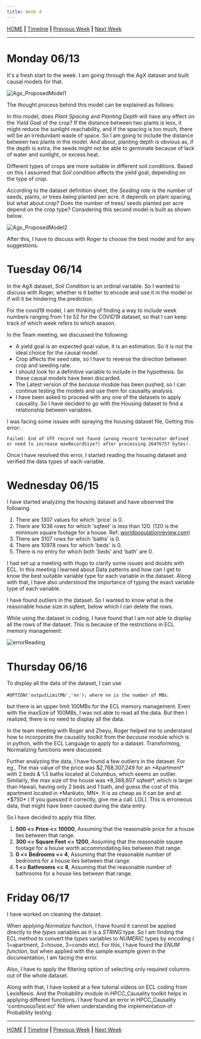 ```yaml
---
title: Week 4
---
```


[HOME](https://arungaonkar.github.io/HPCC-Causality/) **|**
[Timeline](https://arungaonkar.github.io/HPCC-Causality/index.html#timeline) **|**
[Previous Week](https://arungaonkar.github.io/HPCC-Causality/week3.html) **|**
[Next Week](https://arungaonkar.github.io/HPCC-Causality/week5.html)

---

# Monday 06/13

It's a fresh start to the week. I am going through the AgX dataset and built causal models for that.

![Agx_ProposedModel1](imgs/AgX_model1.png)

The thought process behind this model can be explained as follows:

In this model, does *Plant Spacing* and *Planting Depth* will have any effect on the *Yield Goal* of the crop? If the distance between two plants is less, it might reduce the sunlight reachability, and if the spacing is too much, there will be an irredundant waste of space. So I am going to include the distance between two plants in the model. And about, planting depth is obvious as, if the depth is extra, the seeds might not be able to germinate because of lack of water and sunlight, or excess heat.

Different types of crops are more suitable in different soil conditions. Based on this I assumed that *Soil condition* affects the yield goal, depending on the type of *crop*.

According to the dataset definition sheet, the *Seeding rate* is the number of seeds, plants, or trees being planted per acre. It depends on plant spacing, but what about crop? Does the number of trees/ seeds planted per acre depend on the crop type? Considering this second model is built as shown below.

![Agx_ProposedModel2](imgs/AgX_model2.png)

After this, I have to discuss with Roger to choose the best model and for any suggestions.

# Tuesday 06/14

In the AgX dataset, *Soil Condition* is an ordinal variable. So I wanted to discuss with Roger, whether is it better to encode and use it in the model or if will it be hindering the prediction.

For the covid19 model, I am thinking of finding a way to include week numbers ranging from 1 to 52 for the COVID19 dataset, so that I can keep track of which week refers to which season.

In the Team meeting, we discussed the following:

* A yield goal is an expected goal value, it is an estimation. So it is not the ideal choice for the causal model.
* Crop affects the seed rate, so I have to reverse the direction between crop and seeding rate.
* I should look for a definitive variable to include in the hypothesis. So these causal models have been discarded.
* The Latest version of the *because* module has been pushed, so I can continue testing the models and use them for causality analysis.
* I have been asked to proceed with any one of the datasets to apply causality. So I have decided to go with the Housing dataset to find a relationship between variables.

I was facing some issues with spraying the housing dataset file, Getting this error:

`Failed: End of UTF record not found (wrong record terminator defined or need to increase maxRecordSize?) after processing 26476757 bytes!.`

Once I have resolved this error, I started reading the housing dataset and verified the data types of each variable.

# Wednesday 06/15

I have started analyzing the housing dataset and have observed the following.

1. There are 1307 values for which 'price' is 0.
2. There are 1036 rows for which 'sqfeet' is less than 120. (120 is the minimum square footage for a house. Ref: [worldpopulationreview.com](https://worldpopulationreview.com/state-rankings/minimum-house-size-by-state#:~:text=The%20minimum%20square%20footage%20for%20a%20house%20is%20120%20square%20feet))
3. There are 3107 rows for which 'baths' is 0.
4. There are 10978 rows for which 'beds' is 0.
5. There is no entry for which both 'beds' and 'bath' are 0.

I had set up a meeting with Hugo to clarify some issues and doubts with ECL. In this meeting I learned about Data patterns and how can I get to know the best suitable variable type for each variable in the dataset. Along with that, I have also understood the importance of typing the exact variable type of each variable.

I have found outliers in the dataset. So I wanted to know what is the reasonable house size in sqfeet, below which I can delete the rows.

While using the dataset in coding, I have found that I am not able to display all the rows of the dataset. This is because of the restrictions in ECL memory management.

![errorReading](imgs/errorReading.png)

# Thursday 06/16

To display all the data of the dataset, I can use

`#OPTION('outputLimitMb','nn'); where nn is the number of MBs`.

but there is an upper limit 100MBs for the ECL memory management. Even with the maxSize of 100MBs, I was not able to read all the data. But then I realized, there is no need to display all the data.

In the team meeting with Roger and Zheyu,
Roger helped me to understand how to incorporate the causality toolkit from the *because* module which is in python, with the ECL Language to apply for a dataset. Transforming, Normalizing functions were discussed.

Further analyzing the data, I have found a few outliers in the dataset. For eg., The max value of the price was $2,768,307,249 for an *Apartment* with 2 beds & 1.5 baths located at Columbus, which seems an outlier. Similarly, the max size of the house was *8,388,607 sqfeet*, which is larger than Hawaii, having only 2 beds and 1 bath, and guess the cost of this apartment located in *Mankato, MN*. It is as cheap as it can be and at *$750* ( If you guessed it correctly, give me a call. LOL). This is erroneous data, that might have been caused during the data entry.

So I have decided to apply this filter.

1. **500 <= Price <= 10000**, Assuming that the reasonable price for a house lies between that range.
2. **300 <= Square Feet <= 1200**, Assuming that the reasonable square footage for a house worth accommodating lies between that range.
3. **0 <= Bedrooms <= 4**, Assuming that the reasonable number of bedrooms for a house lies between that range.
4. **1 <= Bathrooms <= 4**, Assuming that the reasonable number of bathrooms for a house lies between that range.

# Friday 06/17

I have worked on cleaning the dataset.  

When applying *Normalize* function, I have found it cannot be applied directly to the *types* variables as it is a *STRING* type. So I am finding the ECL method to convert the *types* variables to *NUMERIC* types by encoding ( 1=apartment, 2=house, 3=condo etc). For this, I have found the *ENUM function*, but when applied with the sample example given in the documentation, I am facing the error.

Also, I have to apply the filtering option of selecting only required columns out of the whole dataset.

Along with that, I have looked at a few tutorial videos on ECL coding from LexisNexis. And the Probability module in HPCC_Causality toolkit helps in applying different functions. I have found an error in HPCC_Causality 'continuousTest.ecl' file when understanding the implementation of Probability testing.

---

[HOME](https://arungaonkar.github.io/HPCC-Causality/) **|**
[Timeline](https://arungaonkar.github.io/HPCC-Causality/index.html#timeline) **|**
[Previous Week](https://arungaonkar.github.io/HPCC-Causality/week3.html) **|**
[Next Week](https://arungaonkar.github.io/HPCC-Causality/week5.html)
